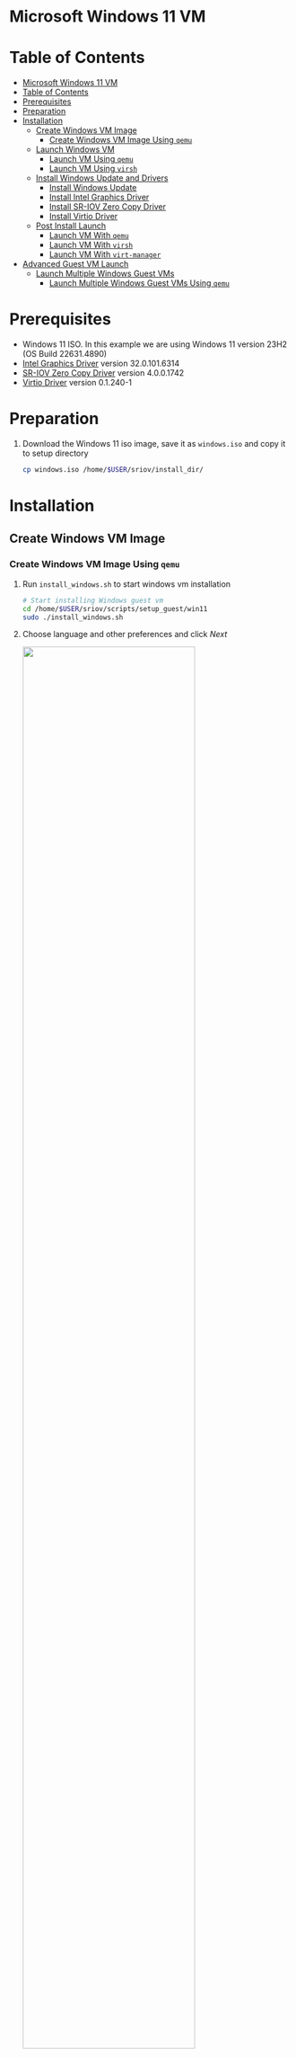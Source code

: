 <a name="win11-vm-top"></a>

# Microsoft Windows 11 VM

<!-- TABLE OF CONTENTS -->
# Table of Contents
- [Microsoft Windows 11 VM](#microsoft-windows-11-vm)
- [Table of Contents](#table-of-contents)
- [Prerequisites](#prerequisites)
- [Preparation](#preparation)
- [Installation](#installation)
  - [Create Windows VM Image](#create-windows-vm-image)
    - [Create Windows VM Image Using `qemu`](#create-windows-vm-image-using-qemu)
  - [Launch Windows VM](#launch-windows-vm)
    - [Launch VM Using `qemu`](#launch-vm-using-qemu)
    - [Launch VM Using `virsh`](#launch-vm-using-virsh)
  - [Install Windows Update and Drivers](#install-windows-update-and-drivers)
    - [Install Windows Update](#install-windows-update)
    - [Install Intel Graphics Driver](#install-intel-graphics-driver)
    - [Install SR-IOV Zero Copy Driver](#install-sr-iov-zero-copy-driver)
    - [Install Virtio Driver](#install-virtio-driver)
  - [Post Install Launch](#post-install-launch)
    - [Launch VM With `qemu`](#launch-vm-with-qemu)
    - [Launch VM With `virsh`](#launch-vm-with-virsh)
    - [Launch VM With `virt-manager`](#launch-vm-with-virt-manager)
- [Advanced Guest VM Launch](#advanced-guest-vm-launch)
  - [Launch Multiple Windows Guest VMs](#launch-multiple-windows-guest-vms)
    - [Launch Multiple Windows Guest VMs Using `qemu`](#launch-multiple-windows-guest-vms-using-qemu)

# Prerequisites

* Windows 11 ISO. In this example we are using Windows 11 version 23H2 (OS Build 22631.4890)
* [Intel Graphics Driver](https://www.intel.com/content/www/us/en/secure/design/confidential/software-kits/kit-details.html?kitId=843233) version 32.0.101.6314
* [SR-IOV Zero Copy Driver](https://www.intel.com/content/www/us/en/download/843228/display-virtualization-drivers-for-display-virtualization-drivers-for-meteor-lake-u-h-and-meteor-lake-ps.html?cache=1734486750) version 4.0.0.1742
* [Virtio Driver](https://fedorapeople.org/groups/virt/virtio-win/direct-downloads/archive-virtio/virtio-win-0.1.240-1/virtio-win.iso) version 0.1.240-1

# Preparation

1. Download the Windows 11 iso image, save it as `windows.iso` and copy it to setup directory

    ```sh
    cp windows.iso /home/$USER/sriov/install_dir/
    ```

# Installation

## Create Windows VM Image

### Create Windows VM Image Using `qemu`

1. Run `install_windows.sh` to start windows vm installation

    ```sh
    # Start installing Windows guest vm
    cd /home/$USER/sriov/scripts/setup_guest/win11
    sudo ./install_windows.sh
    ```

2. Choose language and other preferences and click *Next*

    <img src=./media/winsetup1.png width="80%">

3. Select *Drive 0 Unallocated Space* and click *Next* and wait for Windows installation to succeed

    <img src=./media/winsetup2.png width="80%">

4. Shutdown the Windows guest

## Launch Windows VM

There are two options provided. Choose the corresponding launch method according to your installation method.

* [Option 1] Launch VM Using `qemu`
* [Option 2] Launch VM Using `virsh`

### Launch VM Using `qemu`

1. Run `start_windows.sh` to launch windows virtual machine

    ```sh
    cd /home/$USER/sriov/scripts/setup_guest/win11
    sudo ./start_windows.sh
    ```

### Launch VM Using `virsh`

1. Setup libvirt on host.

    *Note: Skip this step if it has been run before*

    ```sh
    cd /home/$USER/sriov/virsh_enable/host_setup/debian

    # load br_netfilter module
    sudo modprobe br_netfilter

    ./setup_libvirt.sh
    ```

    ```sh
    # reboot the system
    sudo reboot
    ```

2. Launch the windows vm

    ```sh
    cd /home/$USER/sriov/virsh_enable/

    # init windows guest vm
    ./guest_setup/idv.sh init windows11

    # launch vm
    sudo ./guest_setup/launch_multios.sh -f -d windows11 -g sriov windows11
    ```

## Install Windows Update and Drivers

### Install Windows Update

1. Install Windows update with the following steps:
    1) Open *Settings*
    2) Click *Windows Update*
    3) Click *Check for updates* and wait for the update to complete.
    4) Click *Pause for 1 week* to disable the automatic updates temporarily.

### Install Intel Graphics Driver

1. Download [Intel Graphics Driver](https://www.intel.com/content/www/us/en/secure/design/confidential/software-kits/kit-details.html?kitId=843233) from browser.
2. Use File Explorer to extract the zip file.
3. Navigate into the install folder and double click on `Installer.exe` to launch the installer.

4. Click *Begin installation*

    <img src=./media/mr2/gfxdrv1.png width="80%">
    <img src=./media/mr2/gfxdrv2.png width="80%">
    <img src=./media/mr2/gfxdrv3.png width="80%">

5. After the installation has completed, click the *Reboot Required* button to reboot.

    <img src=./media/mr2/gfxdrv4.png width="80%">

6. After reboot, launch the **Device Manager** to check the installation.

    <img src=./media/mr2/gfxdrv.png width="80%">

### Install SR-IOV Zero Copy Driver

1. Download [SR-IOV Zero Copy Driver](https://www.intel.com/content/www/us/en/download/843228/display-virtualization-drivers-for-display-virtualization-drivers-for-meteor-lake-u-h-and-meteor-lake-ps.html?cache=1734486750) from browser.
2. Navigate into the install folder and double click on `ZeroCopyInstaller.exe` to launch the installer.

    <img src=./media/mr2/zerocopydrv1.png width="80%">

3. Click on the *Install* button when prompted.

    <img src=./media/mr2/zerocopydrv2.png width="80%">
    <img src=./media/mr2/zerocopydrv3.png width="80%">

4. Once the driver installation completes, click *Finish* and the Windows Guest VM will reboot automatically.

    <img src=./media/mr2/zerocopydrv4.png width="80%">

5. After reboot, launch the **Device Manager** to check the installation.

    <img src=./media/mr2/zerocopydrv.png width="80%">

### Install Virtio Driver

1. Download [Virtio Driver](https://fedorapeople.org/groups/virt/virtio-win/direct-downloads/archive-virtio/virtio-win-0.1.240-1/virtio-win.iso) from browser.
2. Double click the iso file in File Explorer to mount it.
3. Search for **Windows PowerShell** and run it as an administrator.
4. Navigate to the folder of the extracted files.
5. Use the following command to install VIOSerial.

    ```sh
    # Replace <virtio-win-is-path> in below command with the path where virtio-win iso has been mounted to in Windows VM.
    Start-Process msiexec.exe -Wait -ArgumentList '/i "<virtio-win-is-path>\virtio-win-gt-x64.msi" ADDLOCAL="FE_network_driver,FE_balloon_driver,FE_pvpanic_driver,FE_qemupciserial_driver,FE_vioinput_driver,FE_viorng_driver,FE_vioscsi_driver,FE_vioserial_driver,FE_viostor_driver"'
    ```

6. Install QEMU guest agent in Windows VM.

    ```sh
    # Replace <virtio-win-is-path> in below command with the path where virtio-win iso has been mounted to in Windows VM.
    Start-Process msiexec.exe -ArgumentList '/i "<virtio-win-is-path>\guest-agent\qemu-ga-x86_64.msi"'
    ```

### Post Install Launch

There are three options provided. Choose the corresponding launch method according to your installation method.

*Note: Option 3 should be executed after option 2*

* [Option 1] Launch VM With `qemu`
* [Option 2] Launch VM With `virsh`
* [Option 3] Launch VM With `virt-manager`

### Launch VM With `qemu`

1. Run `start_windows.sh` to launch windows virtual machine

    ```sh
    cd /home/$USER/sriov
    sudo ./scripts/setup_guest/win11/start_windows.sh
    ```

### Launch VM With `virsh`

1. Launch the windows vm

    ```sh
    cd /home/$USER/sriov/virsh_enable/

    # init windows guest vm
    ./guest_setup/idv.sh init windows11

    # launch vm
    sudo ./guest_setup/launch_multios.sh -f -d windows11 -g sriov windows11
    ```

### Launch VM With `virt-manager`

1. Run virt-manager to launch windows virtual machine

    ```sh
    virt-manager
    ```

2. Passthrough usb device. Click *Open* button -> click *Add Hardware* and select the usb device you need -> click *Finish*

    <img src=./media/virt1.png width="80%">
    <img src=./media/virt2.png width="80%">
    <img src=./media/passthrough-usb.png width="80%">

3. Launch the windows vm. Click *Virtual Machine* -> click *Run*

# Advanced Guest VM Launch

+ Customize launch single VM

    The `start_windows.sh` script help on the host

    ```shell
    cd /home/$USER/sriov/scripts/setup_guest/win11
    sudo ./start_windows.sh -h
    ```

    Output

    ```shell
    start_windows.sh [-h] [-m] [-c] [-n] [-d] [-f] [-p] [-e] [--passthrough-pci-usb] [--passthrough-pci-udc] [--passthrough-pci-audio] [--passthrough-pci-eth] [--passthrough-pci-wifi] [--disable-kernel-irqchip] [--display] [--enable-pwr-ctrl] [--spice] [--audio]
    Options:
        -h  show this help message
        -m  specify guest memory size, eg. "-m 4G or -m 4096M"
        -c  specify guest cpu number, eg. "-c 4"
        -n  specify guest vm name, eg. "-n <guest_name>"
        -d  specify guest virtual disk image, eg. "-d /path/to/<guest_image>"
        -f  specify guest firmware OVMF variable image, eg. "-d /path/to/<ovmf_vars.fd>"
        -p  specify host forward ports, current support ssh, eg. "-p ssh=2222"
        -e  specify extra qemu cmd, eg. "-e "-monitor stdio""
        --passthrough-pci-usb passthrough USB PCI bus to guest.
        --passthrough-pci-udc passthrough USB Device Controller ie. UDC PCI bus to guest.
        --passthrough-pci-audio passthrough Audio PCI bus to guest.
        --passthrough-pci-eth passthrough Ethernet PCI bus to guest.
        --passthrough-pci-wifi passthrough WiFi PCI bus to guest.
        --disable-kernel-irqchip set kernel_irqchip=off.
        --display specify guest display connectors configuration with HPD (Hot Plug Display) feature,
                  eg. "--display full-screen,connectors.0=HDMI-1,connectors.1=DP-1"
                sub-param: max-outputs=[number of displays], set the max number of displays for guest vm, eg. "max-outputs=2"
                sub-param: full-screen, switch the guest vm display to full-screen mode.
                sub-param: show-fps, show fps info on the guest vm primary display.
                sub-param: connectors.[index]=[connector name], assign a connected display connector to guest vm.
                sub-param: extend-abs-mode, enable extend absolute mode across all monitors.
                sub-param: disable-host-input, disallow host\'s HID devices to control the guest.
        --enable-pwr-ctrl option allow guest power control from host via qga socket.
        --spice enable SPICE feature with sub-parameters,
                  eg. "--spice display=egl-headless,port=3002,disable-ticketing=on,spice-audio=on,usb-redir=1"
                sub-param: display=[display mode], set display mode, eg. "display=egl-headless"
                sub-param: port=[spice port], assign spice port, eg. "port=3002"
                sub-param: disable-ticketing=[on|off], set disable-ticketing, eg. "disable-ticketing=on"
                sub-param: spice-audio=[on|off], set spice audio eg. "spice-audio=on"
                sub-param: usb-redir=[number of USB redir channel], set USB redirection channel number, eg. "usb-redir=2"
        --audio enable hda audio for guest vm with sub-parameters,
                  eg. "--audio device=intel-hda,name=hda-audio,sink=alsa_output.pci-0000_00_1f.3.analog-stereo,timer-period=5000"
                sub-param: device=[device], set audio device, eg. "device=intel-hda"
                sub-param: name=[name], set audio device name, eg. "name=hda-audio"
                sub-param: server=[audio server], set audio server, eg. "unix:/run/user/1000/pulse/native"
                sub-param: sink=[audio sink], set audio stream routing. Use "pacmd list-sinks" to find available audio sinks
                sub-param: timer-period=[period], set timer period in microseconds (us), eg. "timer-period=5000"
    ```

## Launch Multiple Windows Guest VMs

### Launch Multiple Windows Guest VMs Using `qemu`

1. Run the `start_all_windows.sh`, Please be patient, it will take some time

    ```shell
    # on the host
    cd /home/$USER/sriov/scripts/setup_guest/win11
    sudo ./start_all_windows.sh
    ```

<p align="right">(<a href="#win11-vm-top">back to top</a>)</p>
